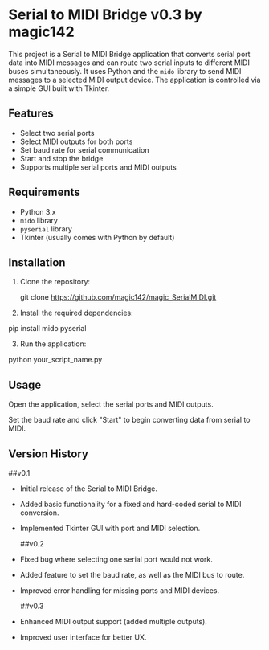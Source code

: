 # Serial to MIDI Bridge v0.3 by magic142

This project is a Serial to MIDI Bridge application that converts serial port data into MIDI messages and can route two serial inputs to different MIDI buses simultaneously.
It uses Python and the `mido` library to send MIDI messages to a selected MIDI output device. The application is controlled via a simple GUI built with Tkinter.

## Features

- Select two serial ports
- Select MIDI outputs for both ports
- Set baud rate for serial communication
- Start and stop the bridge
- Supports multiple serial ports and MIDI outputs

## Requirements

- Python 3.x
- `mido` library
- `pyserial` library
- Tkinter (usually comes with Python by default)

## Installation

1. Clone the repository:

   git clone https://github.com/magic142/magic_SerialMIDI.git

2. Install the required dependencies:

pip install mido pyserial

3. Run the application:

python your_script_name.py

## Usage

Open the application, select the serial ports and MIDI outputs.

Set the baud rate and click "Start" to begin converting data from serial to MIDI.

## Version History

   ##v0.1
- Initial release of the Serial to MIDI Bridge.
- Added basic functionality for a fixed and hard-coded serial to MIDI conversion.
- Implemented Tkinter GUI with port and MIDI selection.

   ##v0.2
- Fixed bug where selecting one serial port would not work.
- Added feature to set the baud rate, as well as the MIDI bus to route.
- Improved error handling for missing ports and MIDI devices.


   ##v0.3
- Enhanced MIDI output support (added multiple outputs).
- Improved user interface for better UX.

